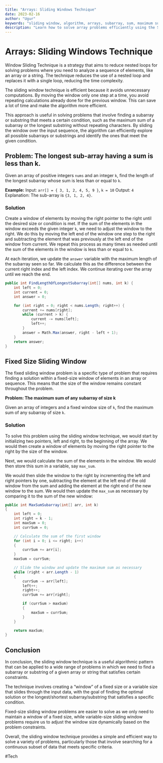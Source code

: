 ```yaml
---
title: "Arrays: Sliding Windows Technique"
date: 2023-02-16
author: "Ugur"
keywords: "sliding window, algorithm, arrays, subarray, sum, maximum sum, subarray problems"
description: "Learn how to solve array problems efficiently using the Sliding Windows technique with examples."
---
```

# Arrays: Sliding Windows Technique

Window Sliding Technique is a strategy that aims to reduce nested loops for solving problems where you need to analyze a sequence of elements, like an array or a string. The technique reduces the use of a nested loop and replaces it with a single loop, reducing the time complexity.

The sliding window technique is efficient because it avoids unnecessary computations. By moving the window only one step at a time, you avoid repeating calculations already done for the previous window. This can save a lot of time and make the algorithm more efficient.

This approach is useful in solving problems that involve finding a subarray or substring that meets a certain condition, such as the maximum sum of a subarray or the longest substring without repeating characters. By sliding the window over the input sequence, the algorithm can efficiently explore all possible subarrays or substrings and identify the ones that meet the given condition.

## Problem: The longest sub-array having a sum is less than k.

Given an array of positive integers `nums` and an integer `k`, find the length of the longest subarray whose sum is less than or equal to `k`.

**Example:**
Input: `arr[] = { 3, 1, 2, 4, 5, 9 }`, `k = 10`
Output: `4`
Explanation: The sub-array is `{3, 1, 2, 4}`.

### Solution

Create a window of elements by moving the right pointer to the right until the desired size or condition is met. If the sum of the elements in the window exceeds the given integer `k`, we need to adjust the window to the right. We do this by moving the left end of the window one step to the right and subtracting the element that was previously at the left end of the window from current. We repeat this process as many times as needed until the sum of the elements in the window is less than or equal to `k`.

At each iteration, we update the `answer` variable with the maximum length of the subarray seen so far. We calculate this as the difference between the current right index and the left index. We continue iterating over the array until we reach the end.

```csharp
public int FindLengthOfLongestSubarray(int[] nums, int k) {
    int left = 0;
    int current = 0;
    int answer = 0;

    for (int right = 0; right < nums.Length; right++) {
        current += nums[right];
        while (current > k) {
            current -= nums[left];
            left++;
        }
        answer = Math.Max(answer, right - left + 1);
    }
    return answer;
}
```

## Fixed Size Sliding Window

The fixed sliding window problem is a specific type of problem that requires finding a solution within a fixed-size window of elements in an array or sequence. This means that the size of the window remains constant throughout the problem.

**Problem: The maximum sum of any subarray of size k**

Given an array of integers and a fixed window size of `k`, find the maximum sum of any subarray of size `k`.

### Solution

To solve this problem using the sliding window technique, we would start by initializing two pointers, left and right, to the beginning of the array. We would then create a window of elements by moving the right pointer to the right by the size of the window.

Next, we would calculate the sum of the elements in the window. We would then store this sum in a variable, say `max_sum`.

We would then slide the window to the right by incrementing the left and right pointers by one, subtracting the element at the left end of the old window from the sum and adding the element at the right end of the new window to the sum. We would then update the `max_sum` as necessary by comparing it to the sum of the new window:

```csharp
public int MaxSumSubarray(int[] arr, int k)
{
    int left = 0;
    int right = k - 1;
    int maxSum = 0;
    int currSum = 0;

    // Calculate the sum of the first window
    for (int i = 0; i <= right; i++)
    {
        currSum += arr[i];
    }
    maxSum = currSum;

    // Slide the window and update the maximum sum as necessary
    while (right < arr.Length - 1)
    {
        currSum -= arr[left];
        left++;
        right++;
        currSum += arr[right];

        if (currSum > maxSum)
        {
            maxSum = currSum;
        }
    }

    return maxSum;
}
```

## Conclusion

In conclusion, the sliding window technique is a useful algorithmic pattern that can be applied to a wide range of problems in which we need to find a subarray or substring of a given array or string that satisfies certain constraints.

The technique involves creating a “window” of a fixed size or a variable size that slides through the input data, with the goal of finding the optimal solution or the longest/shortest subarray/substring that satisfies a specific condition.

Fixed-size sliding window problems are easier to solve as we only need to maintain a window of a fixed size, while variable-size sliding window problems require us to adjust the window size dynamically based on the problem constraints.

Overall, the sliding window technique provides a simple and efficient way to solve a variety of problems, particularly those that involve searching for a continuous subset of data that meets specific criteria.

#Tech
